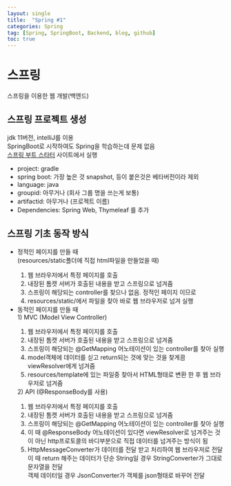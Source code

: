 ```yaml
---
layout: single
title:  "Spring #1"
categories: Spring
tag: [Spring, SpringBoot, Backend, blog, github]
toc: true
---
```


# 스프링
스프링을 이용한 웹 개발(백엔드)

## 스프링 프로젝트 생성
jdk 11버전, intelliJ를 이용<br>
SpringBoot로 시작하여도 Spring을 학습하는데 문제 없음<br>
<a href="https://start.spring.io">스프링 부트 스타터</a> 사이트에서 실행
- project: gradle
- spring boot: 가장 높은 것 snapshot, 등이 붙은것은 베타버전이라 제외
- language: java
- groupid: 아무거나 (회사 그룹 명을 쓰는게 보통)
- artifactid: 아무거나 (프로젝트 이름)
- Dependencies: Spring Web, Thymeleaf 를 추가

## 스프링 기초 동작 방식
<ul>
    <li>정적인 페이지를 만들 때</li>
    (resources/static폴더에 직접 html파일을 만들었을 때)
    <ol>
        <li>웹 브라우저에서 특정 페이지를 호출</li>
        <li>내장된 톰캣 서버가 호출된 내용을 받고 스프링으로 넘겨줌</li>
        <li>스프링이 해당되는 controller를 찾으나 없음. 정적인 페이지 이므로</li>
        <li>resources/static/에서 파일을 찾아 바로 웹 브라우저로 넘겨 실행</li>
    </ol> 
    <li>동적인 페이지를 만들 때</li>
    1) MVC (Model View  Controller)
    <ol>
        <li>웹 브라우저에서 특정 페이지를 호출</li>
        <li>내장된 톰캣 서버가 호출된 내용을 받고 스프링으로 넘겨줌</li>
        <li>스프링이 해당되는 @GetMapping 어노테이션이 있는 controller를 찾아 실행</li>
        <li>model객체에 데이터를 싣고 return되는 것에 맞는 것을 찾게끔 viewResolver에게 넘겨줌</li>
        <li>resources/template에 있는 파일중 찾아서 HTML형태로 변환 한 후 웹 브라우저로 넘겨줌</li>
    </ol>
    2) API (@ResponseBody를 사용)
    <ol>
        <li>웹 브라우저에서 특정 페이지를 호출</li>
        <li>내장된 톰캣 서버가 호출된 내용을 받고 스프링으로 넘겨줌</li>
        <li>스프링이 해당되는 @GetMapping 어노테이션이 있는 controller를 찾아 실행</li>
        <li>이 때 @ResponseBody 어노테이션이 있다면 viewResolver로 넘겨주는 것이 아닌
            http프로토콜의 바디부분으로 직접 데이터를 넘겨주는 방식이 됨
        </li>
        <li>HttpMessageConverter가 데이터를 전달 받고 처리하여 웹 브라우저로 전달</li>
        이 때 return 해주는 데이터가 단순 String일 경우 StringConverter가 그대로 문자열을 전달<br>
        객체 데이터일 경우 JsonConverter가 객체를 json형태로 바꾸어 전달
    </ol>
</ul>
